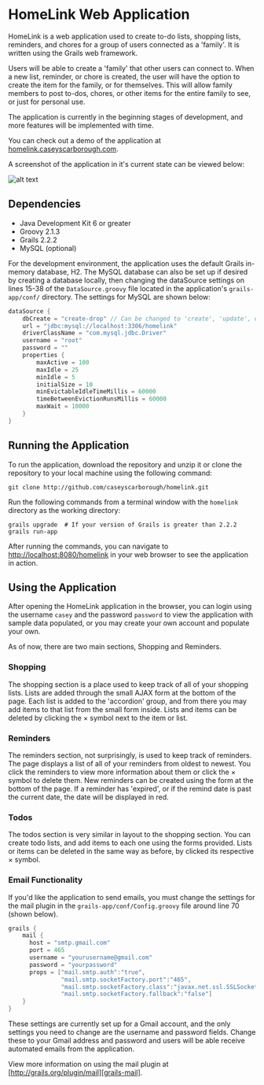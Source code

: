 HomeLink Web Application
========================

HomeLink is a web application used to create to-do lists, shopping lists, reminders, and chores for a group of users connected as a 'family'. It is written using the Grails web framework.

Users will be able to create a 'family' that other users can connect to. When a new list, reminder, or chore is created, the user will have the option to create the item for the family, or for themselves. This will allow family members to post to-dos, chores, or other items for the entire family to see, or just for personal use.

The application is currently in the beginning stages of development, and more features will be implemented with time.

You can check out a demo of the application at [homelink.caseyscarborough.com](http://homelink.caseyscarborough.com).

A screenshot of the application in it's current state can be viewed below:

![alt text][screenshot1]

Dependencies
------------
- Java Development Kit 6 or greater
- Groovy 2.1.3
- Grails 2.2.2
- MySQL (optional)

For the development environment, the application uses the default Grails in-memory database, H2. The MySQL database can also be set up if desired by creating a database locally, then changing the dataSource settings on lines 15-38 of the <code>DataSource.groovy</code> file located in the application's <code>grails-app/conf/</code> directory. The settings for MySQL are shown below:

```groovy
dataSource {
	dbCreate = "create-drop" // Can be changed to 'create', 'update', or 'validate'
	url = "jdbc:mysql://localhost:3306/homelink"
	driverClassName = "com.mysql.jdbc.Driver"
	username = "root"
	password = ""
	properties {
		maxActive = 100
		maxIdle = 25
		minIdle = 5
		initialSize = 10
		minEvictableIdleTimeMillis = 60000
		timeBetweenEvictionRunsMillis = 60000
		maxWait = 10000
	}
}
```

Running the Application
-----------------------

To run the application, download the repository and unzip it or clone the repository to your local machine using the following command:
```
git clone http://github.com/caseyscarborough/homelink.git
```
Run the following commands from a terminal window with the <code>homelink</code> directory as the working directory:
```
grails upgrade  # If your version of Grails is greater than 2.2.2
grails run-app
```

After running the commands, you can navigate to [http://localhost:8080/homelink][homelink] in your web browser to see the application in action.

Using the Application
---------------------

After opening the HomeLink application in the browser, you can login using the username <code>casey</code> and the password <code>password</code> to view the application with sample data populated, or you may create your own account and populate your own.

As of now, there are two main sections, Shopping and Reminders.

### Shopping

The shopping section is a place used to keep track of all of your shopping lists. Lists are added through the small AJAX form at the bottom of the page. Each list is added to the 'accordion' group, and from there you may add items to that list from the small form inside. Lists and items can be deleted by clicking the &times; symbol next to the item or list.

### Reminders

The reminders section, not surprisingly, is used to keep track of reminders. The page displays a list of all of your reminders from oldest to newest. You click the reminders to view more information about them or click the &times; symbol to delete them. New reminders can be created using the form at the bottom of the page. If a reminder has 'expired', or if the remind date is past the current date, the date will be displayed in red.

### Todos

The todos section is very similar in layout to the shopping section. You can create todo lists, and add items to each one using the forms provided. Lists or items can be deleted in the same way as before, by clicked its respective &times; symbol.

### Email Functionality

If you'd like the application to send emails, you must change the settings for the mail plugin in the <code>grails-app/conf/Config.groovy</code> file around line 70 (shown below). 

```groovy
grails {
	mail {
	  host = "smtp.gmail.com"
	  port = 465
	  username = "yourusername@gmail.com"
	  password = "yourpassword"
	  props = ["mail.smtp.auth":"true",
			   "mail.smtp.socketFactory.port":"465",
			   "mail.smtp.socketFactory.class":"javax.net.ssl.SSLSocketFactory",
			   "mail.smtp.socketFactory.fallback":"false"]
	}
}
```
These settings are currently set up for a Gmail account, and the only settings you need to change are the username and password fields. Change these to your Gmail address and password and users will be able receive automated emails from the application.

View more information on using the mail plugin at [http://grails.org/plugin/mail][grails-mail].

[screenshot1]: https://github.com/caseyscarborough/homelink/raw/master/img/main.png "The application's main layout."
[homelink]: http://localhost:8080/homelink
[grails-mail]: http://grails.org/plugin/mail